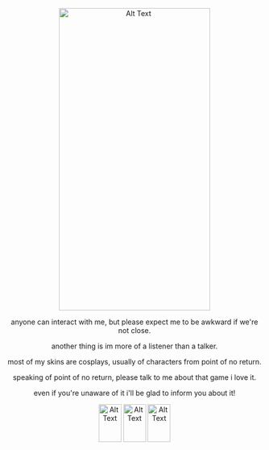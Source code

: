 <p align="center"> <img src="https://i.postimg.cc/FzPHVJ4j/Untitled122-20250929013214.png" alt="Alt Text" width="300" height="600">  </p>
<p align="center"> anyone can interact with me, but please expect me to be awkward if we're not close. </p>
<p align="center"> another thing is im more of a listener than a talker. </p>
<p align="center"> most of my skins are cosplays, usually of characters from point of no return. </p>
<p align="center"> speaking of point of no return, please talk to me about that game i love it. </p>
<p align="center"> even if you're unaware of it i'll be glad to inform you about it! </p>
<p align="center"> <img src="https://i.postimg.cc/rmz4GkRw/tumblr-00cfa1d7a21485678260c27bdaddb20e-a971828e-250.png" alt="Alt Text" width="45" height="75"> <img src="https://i.postimg.cc/vDw6dxPJ/tumblr-fe41d37bb1df948d0d6182e18ecca0ff-5d14bc6c-250.png" alt="Alt Text" width="45" height="75"> <img src="https://i.postimg.cc/MZvNsPCj/tumblr-e33c80dab0647d6379901a819f298580-eeeb692e-250.png" alt="Alt Text" width="45" height="75"> </p>
